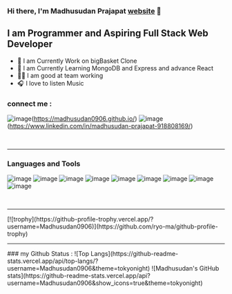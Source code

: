 ### Hi there, I'm Madhusudan Prajapat [website](https://madhusudan0906.github.io/) 👋

## I am Programmer and Aspiring Full Stack Web Developer
- 🛒 I am Currently Work on bigBasket Clone
- 🌱 I am Currently Learning MongoDB and Express and advance React
- 🙋‍♂️ I am good at team working
- 🎧 I love to listen Music

### connect me :

![image](https://user-images.githubusercontent.com/103635175/192428903-a9a77a8c-371b-478b-9730-ccf3312cf517.png)(https://madhusudan0906.github.io/)
![image](https://user-images.githubusercontent.com/103635175/192428999-336853fb-7cee-4e34-a3f7-3eb28bbb0b98.png)(https://www.linkedin.com/in/madhusudan-prajapat-918808169/)

<br/>
<hr/>

### Languages and Tools

![image](https://user-images.githubusercontent.com/103635175/192426892-c2872232-2eca-44a7-a241-27d7d9e9dc7b.png)
![image](https://user-images.githubusercontent.com/103635175/192426859-97656179-3c71-4a2e-a51b-fa2045d48d14.png)
![image](https://user-images.githubusercontent.com/103635175/192426970-bdc90807-6345-4e74-a5c8-00f17e8304b2.png)
![image](https://user-images.githubusercontent.com/103635175/192427018-700b28e2-c313-40f5-9318-7321ed34b96e.png)
![image](https://user-images.githubusercontent.com/103635175/192427046-03bbbe13-8b4a-4e66-9691-45aa10b7d61f.png)
![image](https://user-images.githubusercontent.com/103635175/192427351-e99ca1d9-9919-4a3f-861e-1b1a45dea072.png)
![image](https://user-images.githubusercontent.com/103635175/192427402-ab4b8790-308c-4e9d-a757-4d5f5b6efafd.png)
![image](https://user-images.githubusercontent.com/103635175/192427429-04defce8-28c5-4186-a5e2-d32a9c95fd65.png)
![image](https://user-images.githubusercontent.com/103635175/192427477-3317aacf-a6cc-4235-87a6-9dea3f1afada.png)

<br/>
<hr/>
[![trophy](https://github-profile-trophy.vercel.app/?username=Madhusudan0906)](https://github.com/ryo-ma/github-profile-trophy)

<hr/>
### my Github Status :
![Top Langs](https://github-readme-stats.vercel.app/api/top-langs/?username=Madhusudan0906&theme=tokyonight)
![Madhusudan's GitHub stats](https://github-readme-stats.vercel.app/api?username=Madhusudan0906&show_icons=true&theme=tokyonight)


